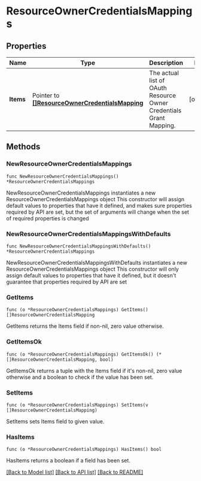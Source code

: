 # ResourceOwnerCredentialsMappings

## Properties

Name | Type | Description | Notes
------------ | ------------- | ------------- | -------------
**Items** | Pointer to [**[]ResourceOwnerCredentialsMapping**](ResourceOwnerCredentialsMapping.md) | The actual list of OAuth Resource Owner Credentials Grant Mapping. | [optional] 

## Methods

### NewResourceOwnerCredentialsMappings

`func NewResourceOwnerCredentialsMappings() *ResourceOwnerCredentialsMappings`

NewResourceOwnerCredentialsMappings instantiates a new ResourceOwnerCredentialsMappings object
This constructor will assign default values to properties that have it defined,
and makes sure properties required by API are set, but the set of arguments
will change when the set of required properties is changed

### NewResourceOwnerCredentialsMappingsWithDefaults

`func NewResourceOwnerCredentialsMappingsWithDefaults() *ResourceOwnerCredentialsMappings`

NewResourceOwnerCredentialsMappingsWithDefaults instantiates a new ResourceOwnerCredentialsMappings object
This constructor will only assign default values to properties that have it defined,
but it doesn't guarantee that properties required by API are set

### GetItems

`func (o *ResourceOwnerCredentialsMappings) GetItems() []ResourceOwnerCredentialsMapping`

GetItems returns the Items field if non-nil, zero value otherwise.

### GetItemsOk

`func (o *ResourceOwnerCredentialsMappings) GetItemsOk() (*[]ResourceOwnerCredentialsMapping, bool)`

GetItemsOk returns a tuple with the Items field if it's non-nil, zero value otherwise
and a boolean to check if the value has been set.

### SetItems

`func (o *ResourceOwnerCredentialsMappings) SetItems(v []ResourceOwnerCredentialsMapping)`

SetItems sets Items field to given value.

### HasItems

`func (o *ResourceOwnerCredentialsMappings) HasItems() bool`

HasItems returns a boolean if a field has been set.


[[Back to Model list]](../README.md#documentation-for-models) [[Back to API list]](../README.md#documentation-for-api-endpoints) [[Back to README]](../README.md)


